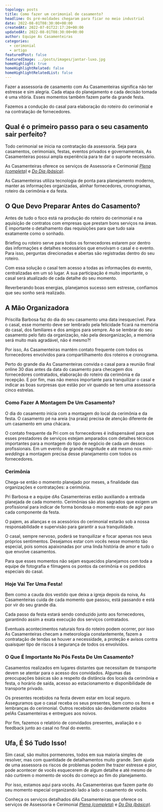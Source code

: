 ```yaml
---
topology: posts
title: Como fazer um cerimonial de casamento?
headline: Os pré-moldades chegaram para ficar no meio industrial
date: 2022-08-01T08:30:00+00:00
createdAt: 2022-07-01T22:17:20+00:00
updatedAt: 2022-08-01T08:30:00+00:00
author: Equipe As Casamenteiras
categories:
  - cerimonial
  - artigo
featuredPost: false
featuredImage: ../posts/images/jantar-luxo.jpg
homeHighlight: true
homeHighlightRelated: false
homeHighlightRelatedList: false
---
```


Fazer a assessoria de casamento com As Casamenteiras significa não ter estresse e sim alegria. Cada etapa do planejamento e cada decisão tomada é uma vitória. Esses momentos também fazem parte da grande festa.

Fazemos a condução do casal para elaboração do roteiro do cerimonial e na contratação de fornecedores.

## Qual é o primeiro passo para o seu casamento sair perfeito?

Todo cerimonial se inicia na contratação da assessoria. Seja para casamentos, cerimoniais, festas, eventos privados e governamentais, As Casamenteiras possui ampla experiência para te dar o suporte necessário.

As Casamenteiras oferece os serviços de Assessoria e Cerimonial [_Plena (completa)_](/assessoria-cerimonial-plena-completa) e [_Do Dia (básica)_](/assessoria-cerimonial-basica-dia).

As Casamenteiras utiliza tecnologia de ponta para planejamento moderno, manter as informações organizadas, alinhar fornecedores, cronogramas, roteiro da cerimônia e da festa.

## O Que Devo Preparar Antes do Casamento?

Antes de tudo o foco está na produção do roteiro do cerimonial e na aquisição de contratos com empresas que prestam bons serviços na áreas. É importante o detalhamento das requisições para que tudo saia exatamente como o sonhado.

Briefing ou roteiro serve para todos os fornecedores estarem por dentro das informações e detalhes necessários que envolvam o casal e o evento. Para isso, perguntas direcionadas e abertas são registradas dentro do seu roteiro.

Com essa solução o casal tem acesso a todas as informações do evento, centralizadas em um só lugar. A sua participação é muito importante, o casal será atualizado de cada detalhe do seu momento.

Reverberando boas energias, planejamos sucesso sem estresse, confiamos que seu sonho será realizado.

## A Mão Organizadora

Priscilla Barbosa faz do dia do seu casamento uma data inesquecível. Para o casal, esse momento deve ser lembrado pela felicidade ficará na memória do casal, dos familiares e dos amigos para sempre. Ao se lembrar do seu casamento pelo fato da organização, não pela desorganização, a memória será muito mais agradável, não é mesmo?!

Por isso, As Casamenteiras mantém contato frequente com todos os fornecedores envolvidos para compartilhamento dos roteiros e cronograma.

Perto do grande dia As Casamenteiras convida o casal para a reunião final online 30 dias antes da data do casamento para checagem dos fornecedores contratados, elaboração do roteiro da cerimônia e da recepção. E por fim, mas não menos importante para tranquilizar o casal e indicar as boas surpresas que estão por vir quando se tem uma assessoria cinco estrelas.

### Como Fazer A Montagem De Um Casamento?

O dia do casamento inicia com a montagem do local da cerimônia e da festa. O casamento pé na areia (na praia) precisa de atenção diferente de um casamento em uma chácara.

O contato frequente da Pri com os fornecedores é indispensável para que esses prestadores de serviços estejam amparados com detalhes técnicos importantes para a montagem do tipo de negócio de cada um desses profissionais. Em um evento de grande magnitude e até mesmo nos _mini-weddings_ a montagem precisa desse planejamento com todos os fornecedores.

### Cerimônia

Chega-se então o momento planejado por meses, a finalidade das organizações e contratações: a cerimônia.

Pri Barbosa e a equipe dAs Casamenteiras estão auxiliando a entrada planejada de cada momento. Cerimônias são atos sagrados que exigem um profissional para indicar de forma bondosa o momento exato de agir para cada componente da festa.

O pajem, as alianças e os acessórios do cerimonial estarão sob a nossa responsabilidade e supervisão para garantir a sua tranquilidade.

O casal, sempre nervoso, poderá se tranquilizar e focar apenas nos seus próprios sentimentos. Desejamos estar com vocês nesse momento tão especial, pois somos apaixonadas por uma linda história de amor e tudo o que envolve casamentos.

Para que esses momentos não sejam esquecidos planejamos com toda a equipe de fotografia e filmagens os pontos da cerimônia e os pedidos especiais do casal.

### Hoje Vai Ter Uma Festa!

Bem como a cauda dos vestido que deixa a igreja depois da noiva, As Casamenteiras cuida de cada momento que passou, está passando e está por vir do seu grande dia.

Cada passo da festa estará sendo conduzido junto aos fornecedores, garantindo assim a exata execução dos serviços contratados.

Eventuais acontecimentos naturais fora do roteiro podem ocorrer, por isso As Casamenteiras checam a meteorologia constantemente, fazem a contratação de tendas se houver a necessidade, a proteção e avisos contra quaisquer tipo de riscos à segurança de todos os envolvidos.

### O Que É Importante No Pós Festa De Um Casamento?

Casamentos realizados em lugares distantes que necessitam de transporte devem se atentar para o acesso dos convidados. Algumas das preocupações básicas são a respeito da distância dos locais da cerimônia e festa, o horário de saída, acesso ao estacionamento e disponibilidade de transporte privado.

Os presentes recebidos na festa devem estar em local seguro. Asseguramos que o casal receba os seus presentes, bem como os ítens e lembranças do cerimonial. Outros recebidos são devidamente zelados pelAs Casamenteiras e entregues aos noivos.

Por fim, fazemos o relatório de convidados presentes, avaliação e o feedback junto ao casal no final do evento.

## Ufa, É Só Tudo Isso!

Sim casal, são muitos pormenores, todos em sua maioria simples de resolver, mas com quantidade de detalhamentos muito grande. Sem ajuda de uma assessora os riscos de problemas podem lhe trazer estresse e pior, pode acontecer de vocês esquecerem de algum detalhe e até mesmo de não curtirem o momento de vocês do começo ao fim do planejamento.

Por isso, estamos aqui para vocês. As Casamenteiras que fazem parte do seu momento especial organizando lado a lado o casamento de vocês.

Conheça os serviços detalhados dAs Casamenteiras que oferece os serviços de Assessoria e Cerimonial [_Plena (completa_)](/assessoria-cerimonial-plena-completa) e [_Do Dia (básica)_](/assessoria-cerimonial-basica-dia).
